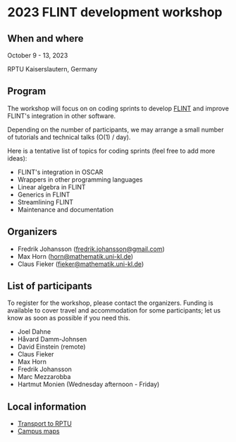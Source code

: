 # 2023 FLINT development workshop

## When and where

October 9 - 13, 2023

RPTU Kaiserslautern, Germany

## Program

The workshop will focus on on coding sprints to develop [FLINT](https://flintlib.org/) and improve FLINT's integration in other software.

Depending on the number of participants, we may arrange a small number of tutorials and technical talks (O(1) / day).

Here is a tentative list of topics for coding sprints (feel free to add more ideas):

* FLINT's integration in OSCAR
* Wrappers in other programming languages
* Linear algebra in FLINT
* Generics in FLINT
* Streamlining FLINT
* Maintenance and documentation

## Organizers

* Fredrik Johansson (<fredrik.johansson@gmail.com>)
* Max Horn (<horn@mathematik.uni-kl.de>)
* Claus Fieker (<fieker@mathematik.uni-kl.de>)

## List of participants

To register for the workshop, please contact the organizers. Funding is available to cover travel and accommodation for some participants; let us know as soon as possible if you need this.

* Joel Dahne
* Håvard Damm-Johnsen
* David Einstein (remote)
* Claus Fieker
* Max Horn
* Fredrik Johansson
* Marc Mezzarobba
* Hartmut Monien (Wednesday afternoon - Friday)

## Local information

* [Transport to RPTU](https://rptu.de/en/routes-and-means-of-transport)
* [Campus maps](https://rptu.de/en/campus-maps)
